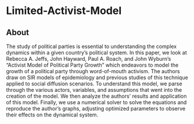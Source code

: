 # Limited-Activist-Model
## About

The study of political parties is essential to understanding the complex dynamics within a given
country’s political system. In this paper, we look at Rebecca A. Jeffs, John Hayward, Paul
A. Roach, and John Wyburn’s “Activist Model of Political Party Growth” which endeavors to
model the growth of a political party through word-of-mouth activism. The authors draw on
SIR models of epidemiology and previous studies of this technique applied to social diffusion
scenarios. To understand this model, we parse through the various actors, variables, and
assumptions that went into the creation of the model. We then analyze the authors’ results
and application of this model. Finally, we use a numerical solver to solve the equations and
reproduce the author’s graphs, adjusting optimized parameters to observe their effects on the
dynamical system.
